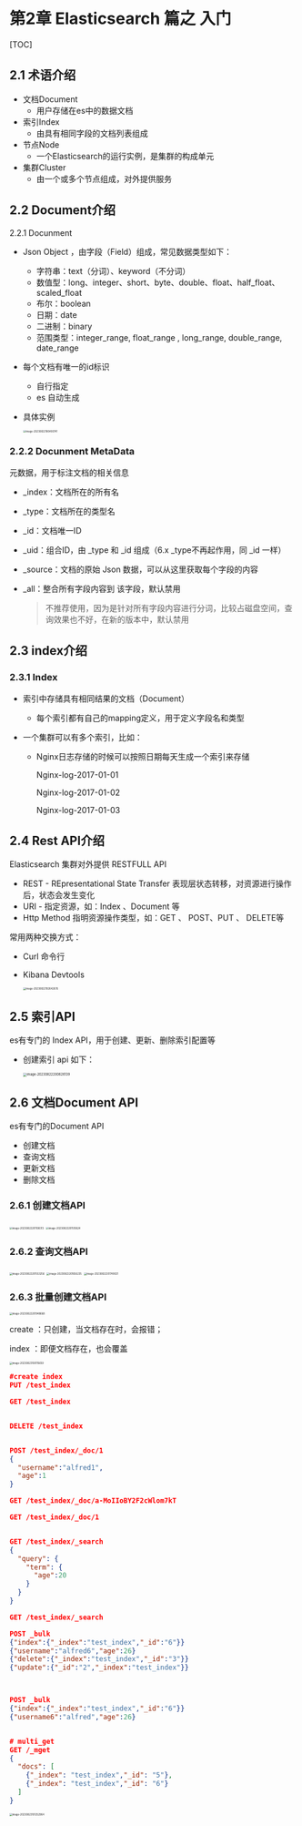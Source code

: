 # 第2章 Elasticsearch 篇之 入门

[TOC]

## 2.1 术语介绍

- 文档Document
  - 用户存储在es中的数据文档
- 索引Index
  - 由具有相同字段的文档列表组成
- 节点Node
  - 一个Elasticsearch的运行实例，是集群的构成单元
- 集群Cluster
  - 由一个或多个节点组成，对外提供服务





## 2.2 Document介绍

2.2.1 Docunment

- Json Object ，由字段（Field）组成，常见数据类型如下：
  - 字符串：text（分词）、keyword（不分词）
  - 数值型：long、integer、short、byte、double、float、half_float、scaled_float
  - 布尔：boolean
  - 日期：date
  - 二进制：binary
  - 范围类型：integer_range, float_range , long_range, double_range, date_range 

- 每个文档有唯一的id标识

  - 自行指定
  - es 自动生成

- 具体实例

  <img src="img01/03.png" alt="image-20230822180400741" style="zoom:30%;" />

  

  

  



### 2.2.2 Docunment MetaData

元数据，用于标注文档的相关信息

- _index：文档所在的所有名

- _type：文档所在的类型名

- _id：文档唯一ID

- _uid：组合ID，由 _type 和 _id 组成（6.x _type不再起作用，同 _id 一样）

- _source：文档的原始 Json 数据，可以从这里获取每个字段的内容

- _all：整合所有字段内容到 该字段，默认禁用

  > 不推荐使用，因为是针对所有字段内容进行分词，比较占磁盘空间，查询效果也不好，在新的版本中，默认禁用

  

## 2.3 index介绍 

### 2.3.1 Index

- 索引中存储具有相同结果的文档（Document）
  - 每个索引都有自己的mapping定义，用于定义字段名和类型

- 一个集群可以有多个索引，比如：

  - Nginx日志存储的时候可以按照日期每天生成一个索引来存储

    Nginx-log-2017-01-01

    Nginx-log-2017-01-02

    Nginx-log-2017-01-03

    

## 2.4 Rest API介绍 

Elasticsearch 集群对外提供 RESTFULL API

- REST - REpresentational State Transfer 表现层状态转移，对资源进行操作后，状态会发生变化
- URI - 指定资源，如：Index 、Document 等
- Http Method 指明资源操作类型，如：GET 、 POST、PUT 、 DELETE等

常用两种交换方式：

- Curl 命令行

- Kibana Devtools

  <img src="img01/04.png" alt="image-20230822192642676" style="zoom:30%;" />





## 2.5 索引API

es有专门的 Index API，用于创建、更新、删除索引配置等

- 创建索引 api 如下：

  <img src="img01/05.png" alt="image-20230822200626139" style="zoom:40%;" />



## 2.6 文档Document API

es有专门的Document API

- 创建文档
- 查询文档
- 更新文档
- 删除文档

### 2.6.1 创建文档API 

<img src="img01/06.png" alt="image-20230822201108313" style="zoom:30%;" />

<img src="img01/07.png" alt="image-20230822201510624" style="zoom:30%;" />

### 2.6.2 查询文档API

<img src="img01/08.png" alt="image-20230822201553256" style="zoom:30%;" />

<img src="img01/09.png" alt="image-20230822201656235" style="zoom:30%;" />

<img src="img01/10.png" alt="image-20230822201749021" style="zoom:30%;" />

### 2.6.3 批量创建文档API

<img src="img01/11.png" alt="image-20230822201948668" style="zoom:30%;" />

create ：只创建，当文档存在时，会报错；

index  ：即便文档存在，也会覆盖

<img src="img01/12.png" alt="image-20230823100115659" style="zoom:30%;" />

```json
#create index
PUT /test_index

GET /test_index


DELETE /test_index


POST /test_index/_doc/1
{
  "username":"alfred1",
  "age":1
}

GET /test_index/_doc/a-MoIIoBY2F2cWlom7kT

GET /test_index/_doc/1


GET /test_index/_search
{
  "query": {
    "term": {
      "age":20
    }
  }
}

GET /test_index/_search

POST _bulk
{"index":{"_index":"test_index","_id":"6"}}
{"username":"alfred6","age":26}
{"delete":{"_index":"test_index","_id":"3"}}
{"update":{"_id":"2","_index":"test_index"}}



POST _bulk
{"index":{"_index":"test_index","_id":"6"}}
{"username6":"alfred","age":26}


# multi_get
GET /_mget
{
  "docs": [
    {"_index": "test_index","_id": "5"},
    {"_index": "test_index","_id": "6"}
  ]
}

```

<img src="img01/13.png" alt="image-20230823101252964" style="zoom:30%;" />



